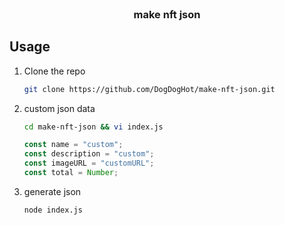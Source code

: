 <br />
<div align="center">
  <h3 align="center">make nft json</h3>
</div>

## Usage

1. Clone the repo
   ```sh
   git clone https://github.com/DogDogHot/make-nft-json.git
   ```
2. custom json data
   ```sh
   cd make-nft-json && vi index.js
   ```
   ```js
   const name = "custom";
   const description = "custom";
   const imageURL = "customURL";
   const total = Number;
   ```
3. generate json
   ```sh
   node index.js
   ```
